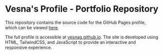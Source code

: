 # Vesna's Profile - Portfolio Repository
This repository contains the source code for the GitHub Pages profile, which can be viewed [here](https://vesnag.github.io).

The full profile is accessible at [vesnag.github.io](https://vesnag.github.io). The site is developed using HTML, TailwindCSS, and JavaScript to provide an interactive and responsive experience.
